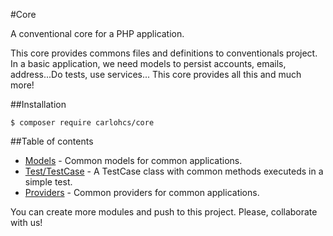 #Core

A conventional core for a PHP application.

This core provides commons files and definitions to conventionals project.
In a basic application, we need models to persist accounts, emails, address...Do tests, use services... This core provides all this and much more!

##Installation

```
$ composer require carlohcs/core
```

##Table of contents

- [Models](./src/Core/Models) - Common models for common applications.
- [Test/TestCase](./src/Test/TestCase.php) - A TestCase class with common methods executeds in a simple test.
- [Providers](./src/Providers) - Common providers for common applications.

You can create more modules and push to this project. Please, collaborate with us!